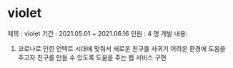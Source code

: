 # violet
제목 : violet
기간 : 2021.05.01 ~ 2021.06.16
인원 : 4 명
개발 내용:
1) 코로나로 인한 언텍트 시대에 맞춰서 새로운 친구를 사귀기 어려운 환경에 도움을 주고자 친구를 만들 수 있도록 도움을 주는 웹 서비스 구현
